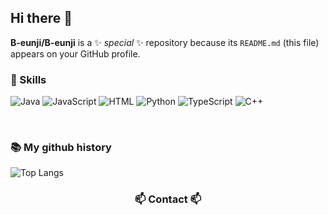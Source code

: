 ## Hi there 👋

**B-eunji/B-eunji** is a ✨ _special_ ✨ repository because its `README.md` (this file) appears on your GitHub profile.



### 🔨 Skills

![Java](https://img.shields.io/badge/-Java-007396?logo=java&logoColor=white) 
![JavaScript](https://img.shields.io/badge/-JavaScript-F7DF1E?logo=javascript&logoColor=black) 
![HTML](https://img.shields.io/badge/-HTML5-E34F26?logo=html5&logoColor=white) 
![Python](https://img.shields.io/badge/-Python-3776AB?logo=python&logoColor=white) 
![TypeScript](https://img.shields.io/badge/-TypeScript-3178C6?logo=typescript&logoColor=white) 
![C++](https://img.shields.io/badge/-C++-00599C?logo=c%2B%2B&logoColor=white) 

<br/>

### 📚 My github history

![Top Langs](https://github-readme-stats.vercel.app/api/top-langs/?username=anuraghazra&layout=compact)

<h3 align="center">📫 Contact 📫</h3>
<div align="center">
  <a href="a369pej@gmail.com">
</div>
